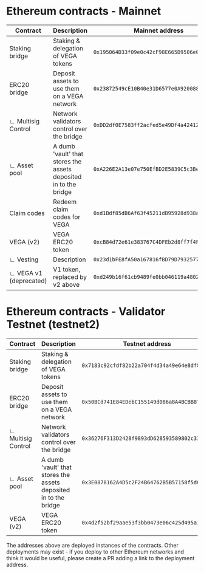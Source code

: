 
# Ethereum contracts - Mainnet
| Contract               | Description                                                      | Mainnet address                             | Etherscan                                                                               | Source                                                             |
| ---------------------- | ---------------------------------------------------------------- | --------------------------------------------|:-------------------------------------------------------------------------: | ------------------------------------------------------------------ |
| Staking bridge         | Staking & delegation of VEGA tokens                              | `0x195064D33f09e0c42cF98E665D9506e0dC17de68`| [🔎](https://etherscan.io/address/0x195064D33f09e0c42cF98E665D9506e0dC17de68) | [Staking_Bridge](https://github.com/vegaprotocol/Staking_Bridge)   |
| ERC20 bridge           | Deposit assets to use them on a VEGA network                     | `0x23872549cE10B40e31D6577e0A920088B0E0666a`| [🔎](https://etherscan.io/address/0x4149257d844Ef09f11b02f2e73CbDfaB4c911a73) | [smart-contracts](https://github.com/vegaprotocol/smart-contracts) |
| ∟ Multisig Control     | Network validators control over the bridge                       | `0xDD2df0E7583ff2acfed5e49Df4a424129cA9B58F`| [🔎](https://etherscan.io/address/0x9d0707C91C67d598808834b4881348684e92E11e) | [smart-contracts](https://github.com/vegaprotocol/smart-contracts) |
| ∟ Asset pool           | A dumb 'vault' that stores the assets deposited in to the bridge | `0xA226E2A13e07e750EfBD2E5839C5c3Be80fE7D4d`| [🔎](https://etherscan.io/address/0xdee027072f42eE88bf6920b0d0C271af4e8ff8fb) | [smart-contracts](https://github.com/vegaprotocol/smart-contracts) |
| Claim codes            | Redeem claim codes for VEGA                                      | `0xd1Bdf85dB6Af63f45211dB95928d938abCc52dC8`| [🔎](https://etherscan.io/address/0xd1Bdf85dB6Af63f45211dB95928d938abCc52dC8) | [Claim_Codes](https://github.com/vegaprotocol/Claim_Codes)         |
| VEGA (v2)              | VEGA ERC20 token                                                 | `0xcB84d72e61e383767C4DFEb2d8ff7f4FB89abc6e`| [🔎](https://etherscan.io/address/0xcB84d72e61e383767C4DFEb2d8ff7f4FB89abc6e) | [Vega_Token_V2](https://github.com/vegaprotocol/Vega_Token_V2)     |
| ∟ Vesting              | Description                                                      | `0x23d1bFE8fA50a167816fBD79D7932577c06011f4`| [🔎](https://etherscan.io/address/0x23d1bFE8fA50a167816fBD79D7932577c06011f4) | [Vega_Token_V2](https://github.com/vegaprotocol/Vega_Token_V2)     |
| ∟ VEGA v1 (deprecated) | V1 token, replaced by v2 above                                   | `0xd249b16f61cb9489fe0bb046119a48025545b58a`| [🔎](https://etherscan.io/address/0xd249b16f61cb9489fe0bb046119a48025545b58a) | [Vega_Token](https://github.com/vegaprotocol/vega_token)           |


# Ethereum contracts - Validator Testnet (testnet2)
| Contract               | Description                                                      | Testnet address                             | Etherscan                                                                               | Source                                                             |
| ---------------------- | ---------------------------------------------------------------- | --------------------------------------------|:-------------------------------------------------------------------------: | ------------------------------------------------------------------ |
| Staking bridge         | Staking & delegation of VEGA tokens                              | `0x7183c92cfdf82b22a704f4d34a49e64e8df8580e`| [🔎](https://sepolia.etherscan.io/address/0x7183c92cfdf82b22a704f4d34a49e64e8df8580e) | [Staking_Bridge](https://github.com/vegaprotocol/Staking_Bridge)   |
| ERC20 bridge           | Deposit assets to use them on a VEGA network                     | `0x50BCd741E84EDebC155149d086a8A4BCBB878805`| [🔎](https://sepolia.etherscan.io/address/0x50BCd741E84EDebC155149d086a8A4BCBB878805) | [smart-contracts](https://github.com/vegaprotocol/smart-contracts) |
| ∟ Multisig Control     | Network validators control over the bridge                       | `0x36276F313D2428f9893dD628593589802c3382de`| [🔎](https://sepolia.etherscan.io/address/0x36276F313D2428f9893dD628593589802c3382de) | [smart-contracts](https://github.com/vegaprotocol/smart-contracts) |
| ∟ Asset pool           | A dumb 'vault' that stores the assets deposited in to the bridge | `0x3E0878162A4D5c2F24B64762B5B57158f5d664B8`| [🔎](https://sepolia.etherscan.io/address/0x3E0878162A4D5c2F24B64762B5B57158f5d664B8) | [smart-contracts](https://github.com/vegaprotocol/smart-contracts) |
| VEGA (v2)              | VEGA ERC20 token                                                 | `0x4d2f52bf29aae53f3bb0473e06c425d495a1ef76`| [🔎](https://sepolia.etherscan.io/address/0x4d2f52bf29aae53f3bb0473e06c425d495a1ef76) | [Vega_Token_V2](https://github.com/vegaprotocol/Vega_Token_V2)     |


The addresses above are deployed instances of the contracts. Other deployments may exist - if you deploy to other Ethereum networks and think it would be useful, please create a PR adding a link to the deployment address.
